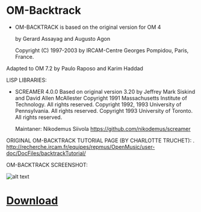 # OM-Backtrack

* OM-BACKTRACK is based on the original version for OM 4
  
   by Gerard Assayag and Augusto Agon

  Copyright (C) 1997-2003 by IRCAM-Centre Georges Pompidou, Paris, France.
	   
Adapted to OM 7.2 by Paulo Raposo and Karim Haddad
	   
  LISP LIBRARIES:
 
* SCREAMER 4.0.0
  Based on original version 3.20 by Jeffrey Mark Siskind and David Allen McAllester
  Copyright 1991 Massachusetts Institute of Technology. All rights reserved.
  Copyright 1992, 1993 University of Pennsylvania. All rights reserved.
  Copyright 1993 University of Toronto. All rights reserved.
    
  Maintaner: Nikodemus Siivola <https://github.com/nikodemus/screamer>


ORIGINAL OM-BACKTRACK TUTORIAL PAGE (BY CHARLOTTE TRUCHET): . [http://recherche.ircam.fr/equipes/repmus/OpenMusic/user-doc/DocFiles/backtrackTutorial/ ](http://recherche.ircam.fr/equipes/repmus/OpenMusic/user-doc/DocFiles/backtrackTutorial/)


OM-BACKTRACK SCREENSHOT:

![alt text](https://github.com/PHRaposo/OM-Screamer/blob/main/screenshot.png?raw=true)

# [Download](https://github.com/PHRaposo/OM-Screamer/archive/refs/heads/main.zip)


